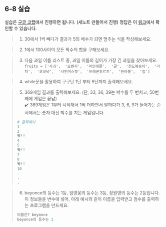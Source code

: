 ## 6-8 실습


실습은 [구글 코랩](https://colab.research.google.com/)에서 진행하면 됩니다. (새노트 만들어서 진행) 정답은 이 [링크](https://colab.research.google.com/drive/13CP8zyWzUBTkN8t2qEGT87VUoWfisYxH#scrollTo=oAH8APSwPCvE)에서 확인할 수 있습니다.

> 1. 30에서 1씩 빼다가 결과가 5의 배수가 되면 멈추는 식을 작성해보세요.

> 2. 1에서 100사이의 모든 짝수의 합을 구해보세요.

> 3. 다음 과일 이름 리스트 중, 과일 이름의 길이가 가장 긴 과일을 찾아보세요.     
> `fruits = ['사과',  '오렌지',  '파인애플',  '귤',  '천도복숭아',  '리치',  '코코넛',  '샤인머스켓',  '드래곤후르츠',  '한라봉',  '감']`

> 4.  while문을 활용하여 구구단 1단 부터 9단까지 출력해보세요.

> 5. 369게임 결과를 출력해보세요. (단, 33, 36, 39는 박수를 두 번치고, 50번째에 게임은 끝남)       
> ✔️ 369게임은 1부터 시작해서 1씩 더하면서 말하다가 3, 6, 9가 들어가는 순서에서는 숫자 대신 박수를 치는 게임입니다. 
>```python
># 출력예시
>1
>2
>짝!!
>4
>5
>짝!!
>7
>8
>짝!!
>10
>.
>.
>.
>```

> 6. beyonce의 등수는 1등, 임영웅의 등수는 3등, 장원영의 등수는 2등입니다. 이 정보들을 변수에 넣어, 아래 예시와 같이 이름을 입력받고 점수를 출력하는 프로그램을 만드세요.
>
>   ```python
>   이름은? beyonce
>   beyonce의 등수는 1
>   ```
